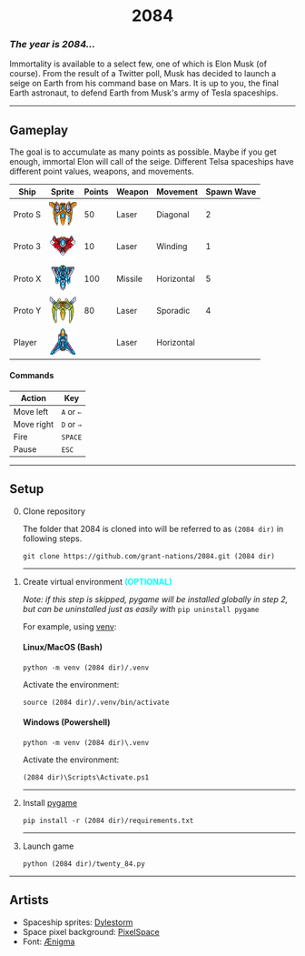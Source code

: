 <h1 align=center><b>2084</b></h1>

### *The year is 2084...*

Immortality is available to a select few, one of which is Elon Musk (of course). From the result of a Twitter poll, Musk has decided to launch a seige on Earth from his command base on Mars. It is up to you, the final Earth astronaut, to defend Earth from Musk's army of Tesla spaceships. 

---
## Gameplay



The goal is to accumulate as many points as possible. Maybe if you get enough, immortal Elon will call of the seige. Different Telsa spaceships have different point values, weapons, and movements.

| Ship    | Sprite                                                                         | Points | Weapon  | Movement   | Spawn Wave |
| ------- | ------------------------------------------------------------------------------ | ------ | ------- | ---------- | ---------- |
| Proto S | ![Proto S](https://github.com/grant-nations/2084/raw/main/data/orange_04.png)  | 50     | Laser   | Diagonal   | 2          |
| Proto 3 | ![Proto 3](https://github.com/grant-nations/2084/raw/main/data/red_03.png)     | 10     | Laser   | Winding    | 1          |
| Proto X | ![Proto X](https://github.com/grant-nations/2084/raw/main/data/metalic_06.png) | 100    | Missile | Horizontal | 5          |
| Proto Y | ![Proto Y](https://github.com/grant-nations/2084/raw/main/data/green_02.png)   | 80     | Laser   | Sporadic   | 4          |
| Player  | ![Player](https://github.com/grant-nations/2084/raw/main/data/player.png)      |        | Laser   | Horizontal |            |

#### Commands

| Action     | Key        |
| ---------- | ---------- |
| Move left  | `A` or `⇐` |
| Move right | `D` or `⇒` |
| Fire       | `SPACE`    |
| Pause      | `ESC`      |

---
## Setup

0. Clone repository

   The folder that 2084 is cloned into will be referred to as `(2084 dir)` in following steps.

   ```
   git clone https://github.com/grant-nations/2084.git (2084 dir)
   ```
   ---
   
1. Create virtual environment <span style="color:cyan">**(OPTIONAL)**</span>
   
   *Note: if this step is skipped, pygame will be installed globally in step 2, but can be uninstalled just as easily with* `pip uninstall pygame`

   For example, using [venv](https://docs.python.org/3/library/venv.html): 


   #### Linux/MacOS (Bash)
   ```
   python -m venv (2084 dir)/.venv
   ```
   
   Activate the environment:
   ```
   source (2084 dir)/.venv/bin/activate
   ``` 

   #### Windows (Powershell)
   ```
   python -m venv (2084 dir)\.venv
   ```
   
   Activate the environment:
   ```
   (2084 dir)\Scripts\Activate.ps1
   ``` 

   ---
2. Install [pygame](https://www.pygame.org/news)

   ```
   pip install -r (2084 dir)/requirements.txt
   ```

   ---
3. Launch game
   ```
   python (2084 dir)/twenty_84.py
   ```

---
## Artists

- Spaceship sprites: [Dylestorm](https://livingtheindie.itch.io/)
- Space pixel background: [PixelSpace](https://deep-fold.itch.io/)
- Font: [Ænigma](https://www.dafont.com/upheaval.font)
